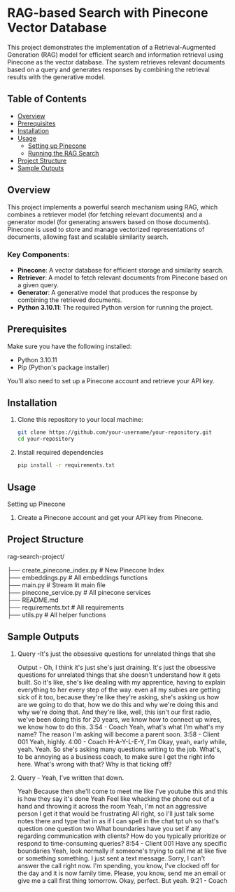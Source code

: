 # RAG-based Search with Pinecone Vector Database

This project demonstrates the implementation of a Retrieval-Augmented Generation (RAG) model for efficient search and information retrieval using Pinecone as the vector database. The system retrieves relevant documents based on a query and generates responses by combining the retrieval results with the generative model.

## Table of Contents

- [Overview](#overview)
- [Prerequisites](#prerequisites)
- [Installation](#installation)
- [Usage](#usage)
  - [Setting up Pinecone](#setting-up-pinecone)
  - [Running the RAG Search](#running-the-rag-search)
- [Project Structure](#project-structure)
- [Sample Outputs](#sample-output)

## Overview

This project implements a powerful search mechanism using RAG, which combines a retriever model (for fetching relevant documents) and a generator model (for generating answers based on those documents). Pinecone is used to store and manage vectorized representations of documents, allowing fast and scalable similarity search.

### Key Components:

- **Pinecone**: A vector database for efficient storage and similarity search.
- **Retriever**: A model to fetch relevant documents from Pinecone based on a given query.
- **Generator**: A generative model that produces the response by combining the retrieved documents.
- **Python 3.10.11**: The required Python version for running the project.

## Prerequisites

Make sure you have the following installed:

- Python 3.10.11
- Pip (Python's package installer)

You'll also need to set up a Pinecone account and retrieve your API key.

## Installation

1. Clone this repository to your local machine:
   
   ```bash
   git clone https://github.com/your-username/your-repository.git
   cd your-repository

2. Install required dependencies

   ```bash
   pip install -r requirements.txt
## Usage

Setting up Pinecone
1. Create a Pinecone account and get your API key from Pinecone.

## Project Structure

rag-search-project/

├── create_pinecone_index.py # New Pinecone Index  
├── embeddings.py # All embeddings functions      
├── main.py # Stream lit main file     
├── pinecone_service.py # All pinecone services      
├── README.md            
├── requirements.txt # All requirements            
├── utils.py # All helper functions

## Sample Outputs
1. Query -It's just the obsessive questions for unrelated things that she

	Output - Oh, I think it's just she's just draining. It's just the obsessive questions for unrelated things that she doesn't understand how it gets built. So it's like, she's like dealing with my apprentice, having to explain everything to her every step of the way. even all my subies are getting sick of it too, because they're like they're asking, she's asking us how are we going to do that, how we do this and why we're doing this and why we're doing that. And they're like, well, this isn't our first radio, we've been doing this for 20 years, we know how to connect up wires, we know how to do this. 3:54 - Coach Yeah, what's what I'm what's my name? The reason I'm asking will become a parent soon. 3:58 - Client 001 Yeah, highly. 4:00 - Coach H-A-Y-L-E-Y, I'm Okay, yeah, early while, yeah. Yeah. So she's asking many questions writing to the job. What's, to be annoying as a business coach, to make sure I get the right info here. What's wrong with that? Why is that ticking off?

2. Query - Yeah, I've written that down. 

	Yeah Because then she'll come to meet me like I've youtube this and this is how they say it's done Yeah Feel like whacking the phone out of a hand and throwing it across the room Yeah, I'm not an aggressive person I get it that would be frustrating All right, so I'll just talk some notes there and type that in as if I can spell in the chat tpt uh so that's question one question two What boundaries have you set if any regarding communication with clients? How do you typically prioritize or respond to time-consuming queries? 8:54 - Client 001 Have any specific boundaries Yeah, look normally if someone's trying to call me at like five or something something. I just sent a text message. Sorry, I can't answer the call right now. I'm spending, you know, I've clocked off for the day and it is now family time. Please, you know, send me an email or give me a call first thing tomorrow. Okay, perfect. But yeah. 9:21 - Coach
